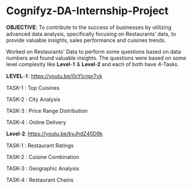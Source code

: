 # Cognifyz-DA-Internship-Project

𝐎𝐁𝐉𝐄𝐂𝐓𝐈𝐕𝐄: To contribute to the success of businesses by utilizing advanced data analysis, specifically focusing on Restaurants’ data, to provide valuable insights, sales performance and cuisines trends.

Worked on Restaurants' Data to perform some questions based on data numbers and found valuable insights. The questions were based on some level complexity like 𝐋𝐞𝐯𝐞𝐥-𝟏 & 𝐋𝐞𝐯𝐞𝐥-𝟐 and each of both have 4-Tasks.

𝐋𝐄𝐕𝐄𝐋-𝟏: https://youtu.be/0cYlcnpr7vk

TASK-1 : Top Cuisines

TASK-2 : City Analysis

TASK-3 : Price Range Distribution

TASK-4 : Online Delivery

𝐋𝐞𝐯𝐞𝐥-𝟐: https://youtu.be/kyJhdZ45D9k

TASK-1 : Restaurant Ratings

TASK-2 : Cuisine Combination

TASK-3 : Geographic Analysis

TASK-4 : Restaurant Chains
